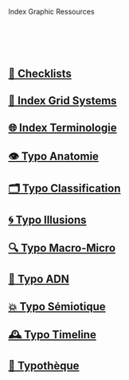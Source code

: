   Index Graphic Ressources
# &nbsp;

## [📝 Checklists]()
## [🏢 Index Grid Systems]()
## [🌐 Index Terminologie](/index-graphic-terminology)
## [👁️ Typo Anatomie](/describe-typefaces)
## [🗂️ Typo Classification](/classify-typefaces)
## [🌀 Typo Illusions](/correct-typeface)
## [🔍 Typo Macro-Micro]()
## [🧬 Typo ADN](/parameter-typefaces)
## [💥 Typo Sémiotique](/denote-typefaces)
## [🕰️ Typo Timeline](/overview-writing-history)
## [🔡 Typothèque](http://typo.eracom.ch)
